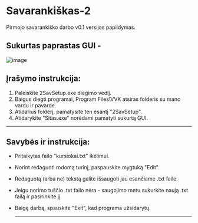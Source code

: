 # Savarankiškas-2
Pirmojo savarankiško darbo v0.1 versijos papildymas.

## Sukurtas paprastas GUI -
![image](https://github.com/bebenciukas/Savarankiskas-2/assets/146775657/9a5f4e42-b4f2-4d40-b77b-e593d33f1ea2)
## Įrašymo instrukcija:
1. Paleiskite 2SavSetup.exe diegimo vedlį.
2. Baigus diegti programai, Program Files\VVK atsiras folderis su mano vardu ir pavarde.
3. Atidarius folderį, pamatysite ten esantį "2SavSetup".
4. Atidarykite "Sitas.exe" norėdami pamatyti sukurtą GUI.
___________________________________ 

## Savybės ir instrukcija:
- Pritaikytas failo "kursiokai.txt" ikėlimui.
- Norint redaguoti rodomą turinį, paspauskite mygtuką "Edit".
- Redaguotą (arba ne) tekstą galite išsaugoti jau esančiame .txt faile.
- Jeigu norimo tuščio .txt failo nėra - saugojimo metu sukurkite naują .txt failą ir pasirinkite jį.
- Baigę darbą, spauskite "Exit", kad programa užsidarytų.

  ___________________________________________________________________________




